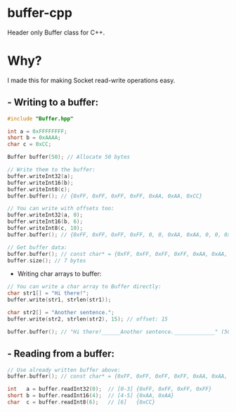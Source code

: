 # buffer-cpp
Header only Buffer class for C++.

# Why?
I made this for making Socket read-write operations easy.

## - Writing to a buffer:
```cpp
#include "Buffer.hpp"

int a = 0xFFFFFFFF;
short b = 0xAAAA;
char c = 0xCC;

Buffer buffer(50); // Allocate 50 bytes

// Write them to the buffer:
buffer.writeInt32(a);
buffer.writeInt16(b);
buffer.writeInt8(c);
buffer.buffer(); // {0xFF, 0xFF, 0xFF, 0xFF, 0xAA, 0xAA, 0xCC}

// You can write with offsets too:
buffer.writeInt32(a, 0);
buffer.writeInt16(b, 6);
buffer.writeInt8(c, 10);
buffer.buffer(); // {0xFF, 0xFF, 0xFF, 0xFF, 0, 0, 0xAA, 0xAA, 0, 0, 0xCC}

// Get buffer data:
buffer.buffer(); // const char* = {0xFF, 0xFF, 0xFF, 0xFF, 0xAA, 0xAA, 0xCC};
buffer.size(); // 7 bytes
```
- Writing char arrays to buffer:
```cpp
// You can write a char array to Buffer directly:
char str1[] = "Hi there!";
buffer.write(str1, strlen(str1));

char str2[] = "Another sentence.";
buffer.write(str2, strlen(str2), 15); // offset: 15

buffer.buffer(); // "Hi there!______Another sentence._____________" (50 length buffer.)
```
## - Reading from a buffer:
```cpp
// Use already written buffer above:
buffer.buffer(); // const char* = {0xFF, 0xFF, 0xFF, 0xFF, 0xAA, 0xAA, 0xCC

int   a = buffer.readInt32(0);  // [0-3] {0xFF, 0xFF, 0xFF, 0xFF}
short b = buffer.readInt16(4);  // [4-5] {0xAA, 0xAA}
char  c = buffer.readInt8(6);   // [6]   {0xCC}
```
